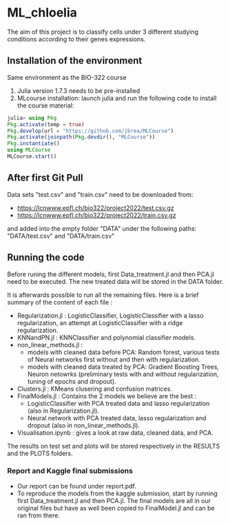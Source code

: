 # ML_chloelia

The aim of this project is to classify cells under 3 different studying conditions according to their genes expressions.

## Installation of the environment
Same environment as the BIO-322 course
1) Julia version 1.7.3 needs to be pre-installed
2) MLcourse installation:
launch julia and run the following code to install the course material:

```julia
julia> using Pkg
Pkg.activate(temp = true)
Pkg.develop(url = "https://github.com/jbrea/MLCourse")
Pkg.activate(joinpath(Pkg.devdir(), "MLCourse"))
Pkg.instantiate()
using MLCourse
MLCourse.start()
```

## After first Git Pull
Data sets "test.csv" and "train.csv" need to be downloaded from: 

- https://lcnwww.epfl.ch/bio322/project2022/test.csv.gz 
- https://lcnwww.epfl.ch/bio322/project2022/train.csv.gz  

and added into the empty folder "DATA" under the following paths: "DATA/test.csv" and "DATA/train.csv"


## Running the code
Before runing the different models, first Data_treatment.jl and then PCA.jl need to be executed. The new treated data will be stored in the DATA folder.

It is afterwards possible to run all the remaining files. Here is a brief summary of the content of each file : 
- Regularization.jl : LogisticClassifier, LogisticClassifier with a lasso regularization, an attempt at LogisticClassifier with a ridge regularization.
- KNNandPN.jl : KNNClassifier and polynomial classifier models. 
- non_linear_methods.jl :
    - models with cleaned data before PCA: Random forest, various tests of Neural networks first without and then with regularization.
    - models with cleaned data treated by PCA: Gradient Boosting Trees, Neuron netowrks (preliminary tests with and without regularization, tuning of epochs and dropout).
- Clusters.jl : KMeans clusering and confusion matrices.
- FinalModels.jl : Contains the 2 models we believe are the best : 
    - LogisticClassifier with PCA treated data and lasso regularization (also in Regularization.jl).
    - Neural network with PCA treated data, lasso regularization and dropout (also in non_linear_methods.jl). 
- Visualisation.ipynb : gives a look at raw data, cleaned data, and PCA. 

The results on test set and plots will be stored respectively in the RESULTS and the PLOTS folders. 

### Report and Kaggle final submissions
- Our report can be found under report.pdf.
- To reproduce the models from the kaggle submission, start by running first Data_treatment.jl and then PCA.jl. The final models are all in our original files but have as well been copied to FinalModel.jl and can be ran from there.

